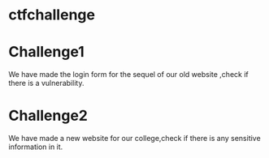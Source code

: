 ﻿# ctfchallenge

# Challenge1

<!-- A brief description of what this project does and who it's for -->
We have made the login form for the sequel of our old website ,check if there is a vulnerability.

# Challenge2
We have made a new website for our college,check if there is any sensitive information in it.


